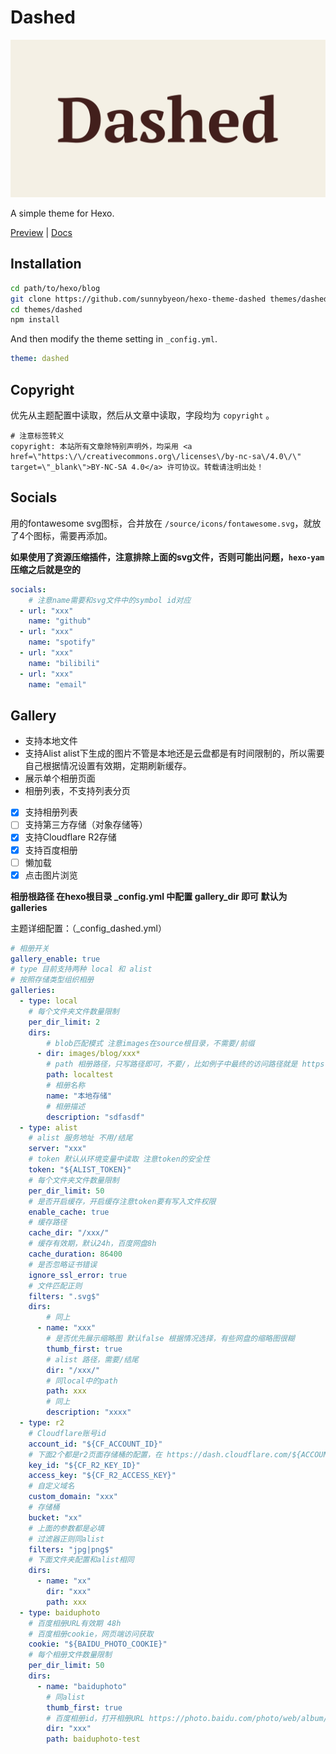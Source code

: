 # Dashed

![Dashed Logo](https://raw.githubusercontent.com/sunnybyeon/hexo-theme-dashed/blog/source/cover.svg)

A simple theme for Hexo.

[Preview](https://sunnybyeon.github.io/hexo-theme-dashed) | [Docs](https://sunnybyeon.github.io/hexo-theme-dashed/categories/Documentation)

## Installation

```bash
cd path/to/hexo/blog
git clone https://github.com/sunnybyeon/hexo-theme-dashed themes/dashed
cd themes/dashed
npm install
```

And then modify the theme setting in `_config.yml`.

```YAML _config.yml
theme: dashed
```

## Copyright

优先从主题配置中读取，然后从文章中读取，字段均为 `copyright` 。

```
# 注意标签转义
copyright: 本站所有文章除特别声明外，均采用 <a href=\"https:\/\/creativecommons.org\/licenses\/by-nc-sa\/4.0\/\" target=\"_blank\">BY-NC-SA 4.0</a> 许可协议。转载请注明出处！
```

## Socials
用的fontawesome svg图标，合并放在 `/source/icons/fontawesome.svg`，就放了4个图标，需要再添加。

**如果使用了资源压缩插件，注意排除上面的svg文件，否则可能出问题，`hexo-yam`压缩之后就是空的**

```yml
socials:
    # 注意name需要和svg文件中的symbol id对应
  - url: "xxx"
    name: "github"
  - url: "xxx"
    name: "spotify"
  - url: "xxx"
    name: "bilibili"
  - url: "xxx"
    name: "email"
```

## Gallery

* 支持本地文件
* 支持Alist
  alist下生成的图片不管是本地还是云盘都是有时间限制的，所以需要自己根据情况设置有效期，定期刷新缓存。
* 展示单个相册页面
* 相册列表，不支持列表分页

- [x] 支持相册列表
- [ ] 支持第三方存储（对象存储等）
- [x] 支持Cloudflare R2存储
- [x] 支持百度相册
- [ ] 懒加载
- [x] 点击图片浏览

**相册根路径 在hexo根目录 _config.yml 中配置 gallery_dir 即可 默认为 galleries**

主题详细配置：（_config_dashed.yml）
```yaml
# 相册开关
gallery_enable: true
# type 目前支持两种 local 和 alist
# 按照存储类型组织相册
galleries:
  - type: local
    # 每个文件夹文件数量限制
    per_dir_limit: 2
    dirs:
        # blob匹配模式 注意images在source根目录，不需要/前缀
      - dir: images/blog/xxx*
        # path 相册路径，只写路径即可，不要/，比如例子中最终的访问路径就是 https://xxx.xx/galleries/localtest/
        path: localtest
        # 相册名称
        name: "本地存储"
        # 相册描述
        description: "sdfasdf"
  - type: alist
    # alist 服务地址 不用/结尾
    server: "xxx"
    # token 默认从环境变量中读取 注意token的安全性
    token: "${ALIST_TOKEN}"
    # 每个文件夹文件数量限制
    per_dir_limit: 50
    # 是否开启缓存，开启缓存注意token要有写入文件权限
    enable_cache: true
    # 缓存路径
    cache_dir: "/xxx/"
    # 缓存有效期，默认24h，百度网盘8h
    cache_duration: 86400
    # 是否忽略证书错误
    ignore_ssl_error: true
    # 文件匹配正则
    filters: ".svg$"
    dirs:
        # 同上
      - name: "xxx"
        # 是否优先展示缩略图 默认false 根据情况选择，有些网盘的缩略图很糊
        thumb_first: true
        # alist 路径，需要/结尾
        dir: "/xxx/"
        # 同local中的path
        path: xxx
        # 同上
        description: "xxxx"
  - type: r2
    # Cloudflare账号id
    account_id: "${CF_ACCOUNT_ID}"
    # 下面2个都是r2页面存储桶的配置，在 https://dash.cloudflare.com/${ACCOUNT_ID}/r2/api-tokens 这里管理，不是在个人账号那里
    key_id: "${CF_R2_KEY_ID}"
    access_key: "${CF_R2_ACCESS_KEY}"
    # 自定义域名
    custom_domain: "xxx"
    # 存储桶
    bucket: "xx"
    # 上面的参数都是必填
    # 过滤器正则同alist
    filters: "jpg|png$"
    # 下面文件夹配置和alist相同
    dirs:
      - name: "xx"
        dir: "xxx"
        path: xxx
  - type: baiduphoto
    # 百度相册URL有效期 48h
    # 百度相册cookie，网页端访问获取
    cookie: "${BAIDU_PHOTO_COOKIE}"
    # 每个相册文件数量限制
    per_dir_limit: 50
    dirs:
      - name: "baiduphoto"
        # 同alist
        thumb_first: true
        # 百度相册id，打开相册URL https://photo.baidu.com/photo/web/album/xxx 后面的xxx就是相册id，是一串数字
        dir: "xxx"
        path: baiduphoto-test
```
